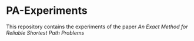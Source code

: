 # PA-Experiments

This repository contains the experiments of the paper <em>An Exact Method for Reliable Shortest Path Problems</em>
